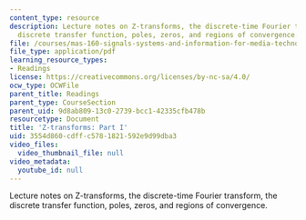 ```yaml
---
content_type: resource
description: Lecture notes on Z-transforms, the discrete-time Fourier transform, the
  discrete transfer function, poles, zeros, and regions of convergence.
file: /courses/mas-160-signals-systems-and-information-for-media-technology-fall-2007/3554d860cdffc5781821592e9d99dba3_1121_zx1.pdf
file_type: application/pdf
learning_resource_types:
- Readings
license: https://creativecommons.org/licenses/by-nc-sa/4.0/
ocw_type: OCWFile
parent_title: Readings
parent_type: CourseSection
parent_uid: 9d8ab809-13c0-2739-bcc1-42335cfb478b
resourcetype: Document
title: 'Z-transforms: Part I'
uid: 3554d860-cdff-c578-1821-592e9d99dba3
video_files:
  video_thumbnail_file: null
video_metadata:
  youtube_id: null
---
```

Lecture notes on Z-transforms, the discrete-time Fourier transform, the discrete transfer function, poles, zeros, and regions of convergence.